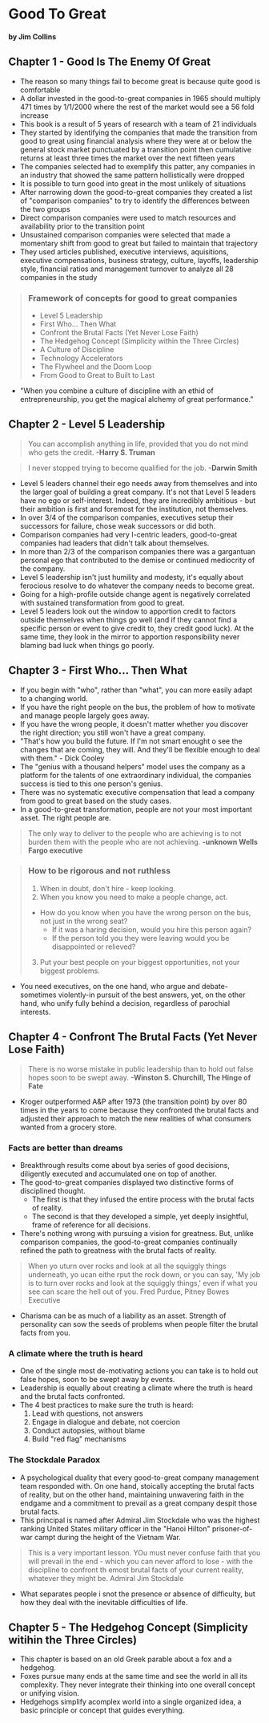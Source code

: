 # Good To Great
#### by Jim Collins

## Chapter 1 - Good Is The Enemy Of Great
- The reason so many things fail to become great is because quite good is comfortable
- A dollar invested in the good-to-great companies in 1965 should multiply 471 times by 1/1/2000 where the rest of the market would see a 56 fold increase
- This book is a result of 5 years of research with a team of 21 individuals
- They started by identifying the companies that made the transition from good to great using financial analysis where they were at or below the general stock market punctuated by a transition point then cumulative returns at least three times the market over the next fifteen years
- The companies selected had to exemplify this patter, any companies in an industry that showed the same pattern hollistically were dropped
- It is possible to turn good into great in the most unlikely of situations
- After narrowing down the good-to-great companies they created a list of "comparison companies" to try to identify the differences between the two groups
- Direct comparison companies were used to match resources and availability prior to the transition point
- Unsustained comparison companies were selected that made a momentary shift from good to great but failed to maintain that trajectory
- They used articles published, executive interviews, aquisitions, executive compensations, business strategy, culture, layoffs, leadership style, financial ratios and management turnover to analyze all 28 companies in the study

> ### Framework of concepts for good to great companies
>	- Level 5 Leadership
>	- First Who... Then What
>	- Confront the Brutal Facts (Yet Never Lose Faith)
>	- The Hedgehog Concept (Simplicity within the Three Circles)
>	- A Culture of Discipline
>	- Technology Accelerators
>	- The Flywheel and the Doom Loop
>	- From Good to Great to Built to Last

- "When you combine a culture of discipline with an ethid of entrepreneurship, you get the magical alchemy of great performance."


## Chapter 2 - Level 5 Leadership

> You can accomplish anything in life, provided that you do not mind who gets the credit. 
> **-Harry S. Truman**

> I never stopped trying to become qualified for the job. 
> **-Darwin Smith**

- Level 5 leaders channel their ego needs away from themselves and into the larger goal of building a great company.  It's not that Level 5 leaders have no ego or self-interest.  Indeed, they are incredibly ambitious - but their ambition is first and foremost for the institution, not themselves.
- In over 3/4 of the comparison companies, executives setup their successors for failure, chose weak successors or did both.
- Comparison companies had very I-centric leaders, good-to-great companies had leaders that didn't talk about themselves.
- In more than 2/3 of the comparison companies there was a gargantuan personal ego that contributed to the demise or continued mediocrity of the company.
- Level 5 leadership isn't just humility and modesty, it's equally about ferocious resolve to do whatever the company needs to become great.
- Going for a high-profile outside change agent is negatively correlated with sustained transformation from good to great.
- Level 5 leaders look out the window to apportion credit to factors outside themselves when things go well (and if they cannot find a specific person or event to give credit to, they credit good luck).  At the same time, they look in the mirror to apportion responsibility never blaming bad luck when things go poorly.


## Chapter 3 - First Who... Then What
- If you begin with "who", rather than "what", you can more easily adapt to a changing world.
- If you have the right people on the bus, the problem of how to motivate and manage people largely goes away.
- If you have the wrong people, it doesn't matter whether you discover the right direction; you still won't have a great company.
- "That's how you build the future.  If I'm not smart enought o see the changes that are coming, they will.  And they'll be flexible enough to deal with them." - Dick Cooley
- The "genius with a thousand helpers" model uses the company as a platform for the talents of one extraordinary individual, the companies success is tied to this one person's genius. 
- There was no systematic executive compensation that lead a company from good to great based on the study cases.
- In a good-to-great transformation, people are not your most important asset.  The right people are.

> The only way to deliver to the people who are achieving is to not burden them with the people who are not achieving.
> **-unknown Wells Fargo executive**

> ### How to be rigorous and not ruthless
> 1. When in doubt, don't hire - keep looking.
> 2. When you know you need to make a people change, act.
>	- How do you know when you have the wrong person on the bus, not just in the wrong seat?
>		- If it was a haring decision, would you hire this person again?
>		- If the person told you they were leaving would you be disappointed or relieved? 
> 3. Put your best people on your biggest opportunities, not your biggest problems.

- You need executives, on the one hand, who argue and debate-sometimes violently-in pursuit of the best answers, yet, on the other hand, who unify fully behind a decision, regardless of parochial interests.

## Chapter 4 - Confront The Brutal Facts (Yet Never Lose Faith)
> There is no worse mistake in public leadership than to hold out false hopes soon to be swept away.
> **-Winston S. Churchill, The Hinge of Fate**

- Kroger outperformed A&P after 1973 (the transition point) by over 80 times in the years to come because they confronted the brutal facts and adjusted their approach to match the new realities of what consumers wanted  from a grocery store.

### Facts are better than dreams
- Breakthrough results come about bya  series of good decisions, diligently executed and accumulated one on top of another.
- The good-to-great companies displayed two distinctive forms of disciplined thought.
    - The first is that they infused the entire process with the brutal facts of reality.
    - The second is that they developed a simple, yet deeply insightful, frame of reference for all decisions.
- There's nothing wrong with pursuing a vision for greatness.  But, unlike comparison companies, the good-to-great companies continually refined the path to greatness with the brutal facts of reality.

> When yo uturn over rocks and look at all the squiggly things underneath, yo ucan eithe rput the rock down, or you can say, 'My job is to turn over rocks and look at the squiggly things,' even if what you see can scare the hell out of you.
> Fred Purdue, Pitney Bowes Executive

- Charisma can be as much of a liability as an asset.  Strength of personality can sow the seeds of problems when people filter the brutal facts from you.

### A climate where the truth is heard
- One of the single most de-motivating actions you can take is to hold out false hopes, soon to be swept away by events.
- Leadership is equally about creating a climate where the truth is heard and the brutal facts confronted.
- The 4 best practices to make sure the truth is heard:
    1. Lead with questions, not answers
    2. Engage in dialogue and debate, not coercion
    3. Conduct autopsies, without blame
    4. Build "red flag" mechanisms

### The Stockdale Paradox
- A psychological duality that every good-to-great company management team responded with.  On one hand, stoically accepting the brutal facts of reality, but on the other hand, maintaining unwavering faith in the endgame and a commitment to prevail as a great company despit those brutal facts.
- This principal is named after Admiral Jim Stockdale who was the highest ranking United States military officer in the "Hanoi Hilton" prisoner-of-war campt during the height of the Vietnam War.

> This is a very important lesson.  YOu must never confuse faith that you will prevail in the end - which you can never afford to lose - with the discipline to confront th emost brutal facts of your current reality, whatever they might be.
> Admiral Jim Stockdale

- What separates people i snot the presence or absence of difficulty, but how they deal with the inevitable difficulties of life.

## Chapter 5 - The Hedgehog Concept (Simplicity witihin the Three Circles)

- This chapter is based on an old Greek parable about a fox and a hedgehog.
- Foxes pursue many ends at the same time and see the world in all its complexity.  They never integrate their thinking into one overall concept or unifying vision.
- Hedgehogs simplify acomplex world into a single organized idea, a basic principle or concept that guides everything.